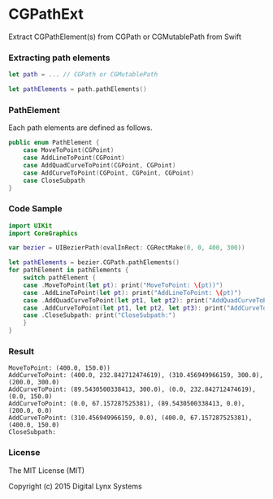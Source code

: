 # CGPathExt
Extract CGPathElement(s) from CGPath or CGMutablePath from Swift 

### Extracting path elements 
```.swift
let path = ... // CGPath or CGMutablePath

let pathElements = path.pathElements()
```

### PathElement 
Each path elements are defined as follows.

```.swift
public enum PathElement {
	case MoveToPoint(CGPoint)
	case AddLineToPoint(CGPoint)
	case AddQuadCurveToPoint(CGPoint, CGPoint)
	case AddCurveToPoint(CGPoint, CGPoint, CGPoint)
	case CloseSubpath
}
```

### Code Sample
```.swift
import UIKit
import CoreGraphics

var bezier = UIBezierPath(ovalInRect: CGRectMake(0, 0, 400, 300))

let pathElements = bezier.CGPath.pathElements()
for pathElement in pathElements {
	switch pathElement {
	case .MoveToPoint(let pt): print("MoveToPoint: \(pt))")
	case .AddLineToPoint(let pt): print("AddLineToPoint: \(pt)")
	case .AddQuadCurveToPoint(let pt1, let pt2): print("AddQuadCurveToPoint: \(pt1),\(pt2)")
	case .AddCurveToPoint(let pt1, let pt2, let pt3): print("AddCurveToPoint: \(pt1), \(pt2), \(pt3)")
	case .CloseSubpath: print("CloseSubpath:")
	}
}

```


### Result
```
MoveToPoint: (400.0, 150.0))
AddCurveToPoint: (400.0, 232.842712474619), (310.456949966159, 300.0), (200.0, 300.0)
AddCurveToPoint: (89.5430500338413, 300.0), (0.0, 232.842712474619), (0.0, 150.0)
AddCurveToPoint: (0.0, 67.157287525381), (89.5430500338413, 0.0), (200.0, 0.0)
AddCurveToPoint: (310.456949966159, 0.0), (400.0, 67.157287525381), (400.0, 150.0)
CloseSubpath:
```

### License
The MIT License (MIT)

Copyright (c) 2015 Digital Lynx Systems
